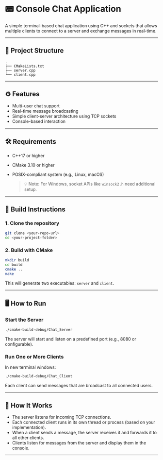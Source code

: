 # 📟 Console Chat Application

A simple terminal-based chat application using C++ and sockets that allows multiple clients to connect to a server and exchange messages in real-time.

---

## 📁 Project Structure

```
.
├── CMakeLists.txt
├── server.cpp
└── client.cpp
```

---

## ⚙️ Features

* Multi-user chat support
* Real-time message broadcasting
* Simple client-server architecture using TCP sockets
* Console-based interaction

---

## 🛠️ Requirements

* C++17 or higher
* CMake 3.10 or higher
* POSIX-compliant system (e.g., Linux, macOS)

  > 💡 Note: For Windows, socket APIs like `winsock2.h` need additional setup.

---

## 🚀 Build Instructions

### 1. Clone the repository

```bash
git clone <your-repo-url>
cd <your-project-folder>
```

### 2. Build with CMake

```bash
mkdir build
cd build
cmake ..
make
```

This will generate two executables: `server` and `client`.

---

## 🖥️ How to Run

### Start the Server

```bash
./cmake-build-debug/Chat_Server
```

The server will start and listen on a predefined port (e.g., 8080 or configurable).

### Run One or More Clients

In new terminal windows:

```bash
./cmake-build-debug/Chat_Client
```

Each client can send messages that are broadcast to all connected users.

---

## 🧠 How It Works

* The server listens for incoming TCP connections.
* Each connected client runs in its own thread or process (based on your implementation).
* When a client sends a message, the server receives it and forwards it to all other clients.
* Clients listen for messages from the server and display them in the console.

---
